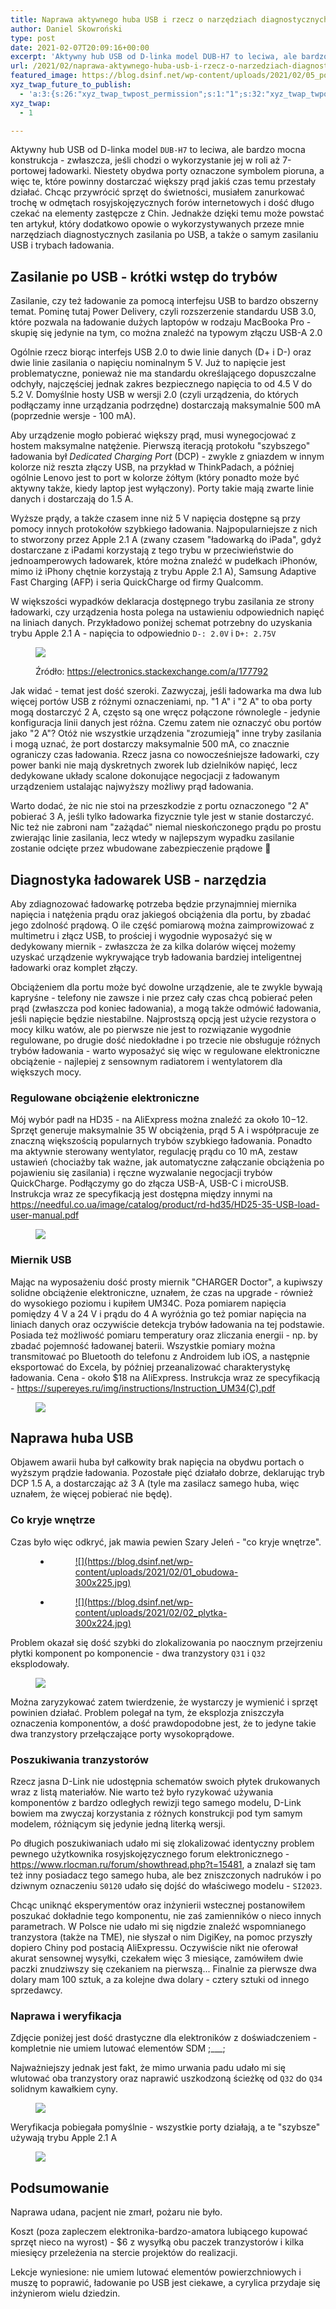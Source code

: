 ```yaml
---
title: Naprawa aktywnego huba USB i rzecz o narzędziach diagnostycznych zasilania po USB (wraz z dygresją o samym zasilaniu USB i trybach ładowania)
author: Daniel Skowroński
type: post
date: 2021-02-07T20:09:16+00:00
excerpt: 'Aktywny hub USB od D-linka model DUB-H7 to leciwa, ale bardzo mocna konstrukcja - zwłaszcza, jeśli chodzi o wykorzystanie jej w roli aż 7-portowej ładowarki. Niestety obydwa porty oznaczone symbolem pioruna, a więc te, które powinny dostarczać większy prąd jakiś czas temu przestały działać. Chcąc przywrócić sprzęt do świetności, musiałem zanurkować trochę w odmętach rosyjskojęzycznych forów internetowych i dość długo czekać na elementy zastępcze z Chin. Jednakże dzięki temu może powstać ten artykuł, który dodatkowo opowie o wykorzystywanych przeze mnie narzędziach diagnostycznych zasilania po USB, a także o samym zasilaniu USB i trybach ładowania.'
url: /2021/02/naprawa-aktywnego-huba-usb-i-rzecz-o-narzedziach-diagnostycznych-zasilania-po-usb-wraz-z-dygresja-o-samym-zasilaniu-usb-i-trybach-ladowania/
featured_image: https://blog.dsinf.net/wp-content/uploads/2021/02/05_pomiary.jpg
xyz_twap_future_to_publish:
  - 'a:3:{s:26:"xyz_twap_twpost_permission";s:1:"1";s:32:"xyz_twap_twpost_image_permission";s:1:"1";s:18:"xyz_twap_twmessage";s:26:"{POST_TITLE} - {PERMALINK}";}'
xyz_twap:
  - 1

---
```

Aktywny hub USB od D-linka model `DUB-H7` to leciwa, ale bardzo mocna konstrukcja - zwłaszcza, jeśli chodzi o wykorzystanie jej w roli aż 7-portowej ładowarki. Niestety obydwa porty oznaczone symbolem pioruna, a więc te, które powinny dostarczać większy prąd jakiś czas temu przestały działać. Chcąc przywrócić sprzęt do świetności, musiałem zanurkować trochę w odmętach rosyjskojęzycznych forów internetowych i dość długo czekać na elementy zastępcze z Chin. Jednakże dzięki temu może powstać ten artykuł, który dodatkowo opowie o wykorzystywanych przeze mnie narzędziach diagnostycznych zasilania po USB, a także o samym zasilaniu USB i trybach ładowania.

## Zasilanie po USB - krótki wstęp do trybów

Zasilanie, czy też ładowanie za pomocą interfejsu USB to bardzo obszerny temat. Pominę tutaj Power Delivery, czyli rozszerzenie standardu USB 3.0, które pozwala na ładowanie dużych laptopów w rodzaju MacBooka Pro - skupię się jedynie na tym, co można znaleźć na typowym złączu USB-A 2.0

Ogólnie rzecz biorąc interfejs USB 2.0 to dwie linie danych (D+ i D-) oraz dwie linie zasilania o napięciu nominalnym 5 V. Już to napięcie jest problematyczne, ponieważ nie ma standardu określającego dopuszczalne odchyły, najczęściej jednak zakres bezpiecznego napięcia to od 4.5 V do 5.2 V. Domyślnie hosty USB w wersji 2.0 (czyli urządzenia, do których podłączamy inne urządzania podrzędne) dostarczają maksymalnie 500 mA (poprzednie wersje - 100 mA). 

Aby urządzenie mogło pobierać większy prąd, musi wynegocjować z hostem maksymalne natężenie. Pierwszą iteracją protokołu "szybszego" ładowania był _Dedicated Charging Port_ (DCP) - zwykle z gniazdem w innym kolorze niż reszta złączy USB, na przykład w ThinkPadach, a później ogólnie Lenovo jest to port w kolorze żółtym (który ponadto może być aktywny także, kiedy laptop jest wyłączony). Porty takie mają zwarte linie danych i dostarczają do 1.5 A. 

Wyższe prądy, a także czasem inne niż 5 V napięcia dostępne są przy pomocy innych protokołów szybkiego ładowania. Najpopularniejsze z nich to stworzony przez Apple 2.1 A (zwany czasem "ładowarką do iPada", gdyż dostarczane z iPadami korzystają z tego trybu w przeciwieństwie do jednoamperowych ładowarek, które można znaleźć w pudełkach iPhonów, mimo iż iPhony chętnie korzystają z trybu Apple 2.1 A), Samsung Adaptive Fast Charging (AFP) i seria QuickCharge od firmy Qualcomm. 

W większości wypadków deklaracja dostępnego trybu zasilania ze strony ładowarki, czy urządzenia hosta polega na ustawieniu odpowiednich napięć na liniach danych. Przykładowo poniżej schemat potrzebny do uzyskania trybu Apple 2.1 A - napięcia to odpowiednio `D-: 2.0V` i `D+: 2.75V`<figure class="wp-block-image size-large is-resized">

![](https://blog.dsinf.net/wp-content/uploads/2021/02/x5tSD.gif)<figcaption>Źródło: https://electronics.stackexchange.com/a/177792</figcaption></figure> 

Jak widać - temat jest dość szeroki. Zazwyczaj, jeśli ładowarka ma dwa lub więcej portów USB z różnymi oznaczeniami, np. "1 A" i "2 A" to oba porty mogą dostarczyć 2 A, często są one wręcz połączone równolegle - jedynie konfiguracja linii danych jest różna. Czemu zatem nie oznaczyć obu portów jako "2 A"? Otóż nie wszystkie urządzenia "zrozumieją" inne tryby zasilania i mogą uznać, że port dostarczy maksymalnie 500 mA, co znacznie ograniczy czas ładowania. Rzecz jasna co nowocześniejsze ładowarki, czy power banki nie mają dyskretnych zworek lub dzielników napięć, lecz dedykowane układy scalone dokonujące negocjacji z ładowanym urządzeniem ustalając najwyższy możliwy prąd ładowania. 

Warto dodać, że nic nie stoi na przeszkodzie z portu oznaczonego "2 A" pobierać 3 A, jeśli tylko ładowarka fizycznie tyle jest w stanie dostarczyć. Nic też nie zabroni nam "zażądać" niemal nieskończonego prądu po prostu zwierając linie zasilania, lecz wtedy w najlepszym wypadku zasilanie zostanie odcięte przez wbudowane zabezpieczenie prądowe 🙂 

## Diagnostyka ładowarek USB - narzędzia

Aby zdiagnozować ładowarkę potrzeba będzie przynajmniej miernika napięcia i natężenia prądu oraz jakiegoś obciążenia dla portu, by zbadać jego zdolność prądową. O ile część pomiarową można zaimprowizować z multimetru i złącz USB, to prościej i wygodnie wyposażyć się w dedykowany miernik - zwłaszcza że za kilka dolarów więcej możemy uzyskać urządzenie wykrywające tryb ładowania bardziej inteligentnej ładowarki oraz komplet złączy. 

Obciążeniem dla portu może być dowolne urządzenie, ale te zwykle bywają kapryśne - telefony nie zawsze i nie przez cały czas chcą pobierać pełen prąd (zwłaszcza pod koniec ładowania), a mogą także odmówić ładowania, jeśli napięcie będzie niestabilne. Najprostszą opcją jest użycie rezystora o mocy kilku watów, ale po pierwsze nie jest to rozwiązanie wygodnie regulowane, po drugie dość niedokładne i po trzecie nie obsługuje różnych trybów ładowania - warto wyposażyć się więc w regulowane elektroniczne obciążenie - najlepiej z sensownym radiatorem i wentylatorem dla większych mocy.

### Regulowane obciążenie elektroniczne

Mój wybór padł na HD35 - na AliExpress można znaleźć za około $10-$12. Sprzęt generuje maksymalnie 35 W obciążenia, prąd 5 A i współpracuje ze znaczną większością popularnych trybów szybkiego ładowania. Ponadto ma aktywnie sterowany wentylator, regulację prądu co 10 mA, zestaw ustawień (chociażby tak ważne, jak automatyczne załączanie obciążenia po pojawieniu się zasilania) i ręczne wyzwalanie negocjacji trybów QuickCharge. Podłączymy go do złącza USB-A, USB-C i microUSB. Instrukcja wraz ze specyfikacją jest dostępna między innymi na <https://needful.co.ua/image/catalog/product/rd-hd35/HD25-35-USB-load-user-manual.pdf><figure class="wp-block-image size-large">

![](https://blog.dsinf.net/wp-content/uploads/2021/02/Screenshot-2021-02-07-at-20.06.00.png)</figure> 



### Miernik USB

Mając na wyposażeniu dość prosty miernik "CHARGER Doctor", a kupiwszy solidne obciążenie elektroniczne, uznałem, że czas na upgrade - również do wysokiego poziomu i kupiłem UM34C. Poza pomiarem napięcia pomiędzy 4 V a 24 V i prądu do 4 A wyróżnia go też pomiar napięcia na liniach danych oraz oczywiście detekcja trybów ładowania na tej podstawie. Posiada też możliwość pomiaru temperatury oraz zliczania energii - np. by zbadać pojemność ładowanej baterii. Wszystkie pomiary można transmitować po Bluetooth do telefonu z Androidem lub iOS, a następnie eksportować do Excela, by później przeanalizować charakterystykę ładowania. Cena - około $18 na AliExpress. Instrukcja wraz ze specyfikacją - <https://supereyes.ru/img/instructions/Instruction_UM34(C).pdf> <figure class="wp-block-image size-large">

![](https://blog.dsinf.net/wp-content/uploads/2021/02/Screenshot-2021-02-07-at-20.20.51.png)</figure> 

## Naprawa huba USB

Objawem awarii huba był całkowity brak napięcia na obydwu portach o wyższym prądzie ładowania. Pozostałe pięć działało dobrze, deklarując tryb DCP 1.5 A, a dostarczając aż 3 A (tyle ma zasilacz samego huba, więc uznałem, że więcej pobierać nie będę). 

### Co kryje wnętrze

Czas było więc odkryć, jak mawia pewien Szary Jeleń - "co kryje wnętrze".<figure class="is-layout-flex wp-block-gallery-37 wp-block-gallery columns-2 is-cropped">

<ul class="blocks-gallery-grid">
  <li class="blocks-gallery-item">
    <figure><a href="https://blog.dsinf.net/wp-content/uploads/2021/02/01_obudowa.jpg">![](https://blog.dsinf.net/wp-content/uploads/2021/02/01_obudowa-300x225.jpg)</a></figure>
  </li>
  <li class="blocks-gallery-item">
    <figure><a href="https://blog.dsinf.net/wp-content/uploads/2021/02/02_plytka.jpg">![](https://blog.dsinf.net/wp-content/uploads/2021/02/02_plytka-300x224.jpg)</a></figure>
  </li>
</ul></figure> 

Problem okazał się dość szybki do zlokalizowania po naocznym przejrzeniu płytki komponent po komponencie - dwa tranzystory `Q31` i `Q32` eksplodowały.<figure class="wp-block-image size-large">

![](https://blog.dsinf.net/wp-content/uploads/2021/02/03_uszkodzone_tranzystory-300x225.jpg)</figure> 

Można zaryzykować zatem twierdzenie, że wystarczy je wymienić i sprzęt powinien działać. Problem polegał na tym, że eksplozja zniszczyła oznaczenia komponentów, a dość prawdopodobne jest, że to jedyne takie dwa tranzystory przełączające porty wysokoprądowe.

### Poszukiwania tranzystorów

Rzecz jasna D-Link nie udostępnia schematów swoich płytek drukowanych wraz z listą materiałów. Nie warto też było ryzykować używania komponentów z bardzo odległych rewizji tego samego modelu, D-Link bowiem ma zwyczaj korzystania z różnych konstrukcji pod tym samym modelem, różniącym się jedynie jedną literką wersji.

Po długich poszukiwaniach udało mi się zlokalizować identyczny problem pewnego użytkownika rosyjskojęzycznego forum elektronicznego - <https://www.rlocman.ru/forum/showthread.php?t=15481>, a znalazł się tam też inny posiadacz tego samego huba, ale bez zniszczonych nadruków i po dziwnym oznaczeniu `S0120` udało się dojść do właściwego modelu - `SI2023`. 

Chcąc uniknąć eksperymentów oraz inżynierii wstecznej postanowiłem poszukać dokładnie tego komponentu, nie zaś zamienników o nieco innych parametrach. W Polsce nie udało mi się nigdzie znaleźć wspomnianego tranzystora (także na TME), nie słyszał o nim DigiKey, na pomoc przyszły dopiero Chiny pod postacią AliExpressu. Oczywiście nikt nie oferował akurat sensownej wysyłki, czekałem więc 3 miesiące, zamówiłem dwie paczki znudziwszy się czekaniem na pierwszą... Finalnie za pierwsze dwa dolary mam 100 sztuk, a za kolejne dwa dolary - cztery sztuki od innego sprzedawcy. 

### Naprawa i weryfikacja

Zdjęcie poniżej jest dość drastyczne dla elektroników z doświadczeniem - kompletnie nie umiem lutować elementów SDM ;\___;

Najważniejszy jednak jest fakt, że mimo urwania padu udało mi się wlutować oba tranzystory oraz naprawić uszkodzoną ścieżkę od `Q32` do `Q34` solidnym kawałkiem cyny. <figure class="wp-block-image size-large">

![](https://blog.dsinf.net/wp-content/uploads/2021/02/04_lutowanie-300x225.jpg)</figure> 

Weryfikacja pobiegała pomyślnie - wszystkie porty działają, a te "szybsze" używają trybu Apple 2.1 A<figure class="wp-block-image size-large">

![](https://blog.dsinf.net/wp-content/uploads/2021/02/05_pomiary-300x251.jpg)</figure> 

## Podsumowanie

Naprawa udana, pacjent nie zmarł, pożaru nie było. 

Koszt (poza zapleczem elektronika-bardzo-amatora lubiącego kupować sprzęt nieco na wyrost) - $6 z wysyłką obu paczek tranzystorów i kilka miesięcy przeleżenia na stercie projektów do realizacji.

Lekcje wyniesione: nie umiem lutować elementów powierzchniowych i muszę to poprawić, ładowanie po USB jest ciekawe, a cyrylica przydaje się inżynierom wielu dziedzin.

 [1]: https://blog.dsinf.net/wp-content/uploads/2021/02/x5tSD.gif
 [2]: https://blog.dsinf.net/wp-content/uploads/2021/02/Screenshot-2021-02-07-at-20.06.00.png
 [3]: https://blog.dsinf.net/wp-content/uploads/2021/02/Screenshot-2021-02-07-at-20.20.51.png
 [4]: https://blog.dsinf.net/wp-content/uploads/2021/02/03_uszkodzone_tranzystory.jpg
 [5]: https://blog.dsinf.net/wp-content/uploads/2021/02/04_lutowanie.jpg
 [6]: https://blog.dsinf.net/wp-content/uploads/2021/02/05_pomiary.jpg